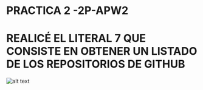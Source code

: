 # PRACTICA 2 -2P-APW2
# REALICÉ EL LITERAL 7 QUE CONSISTE EN OBTENER UN LISTADO DE LOS REPOSITORIOS DE GITHUB
![alt text](/images/image.png)